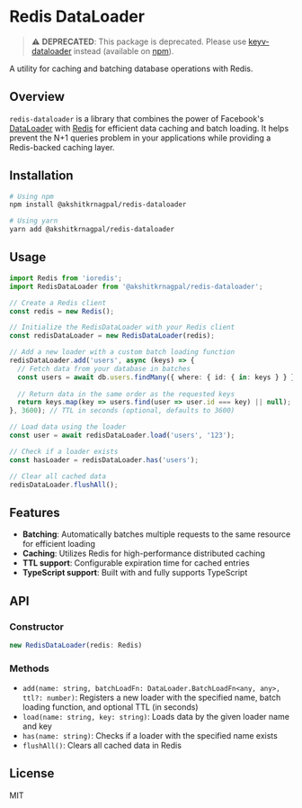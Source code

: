 # Redis DataLoader

> ⚠️ **DEPRECATED**: This package is deprecated. Please use [keyv-dataloader](https://github.com/akshitkrnagpal/keyv-dataloader) instead (available on [npm](https://www.npmjs.com/package/keyv-dataloader)).

A utility for caching and batching database operations with Redis.

## Overview

`redis-dataloader` is a library that combines the power of Facebook's [DataLoader](https://github.com/graphql/dataloader) with [Redis](https://redis.io/) for efficient data caching and batch loading. It helps prevent the N+1 queries problem in your applications while providing a Redis-backed caching layer.

## Installation

```bash
# Using npm
npm install @akshitkrnagpal/redis-dataloader

# Using yarn
yarn add @akshitkrnagpal/redis-dataloader
```

## Usage

```typescript
import Redis from 'ioredis';
import RedisDataLoader from '@akshitkrnagpal/redis-dataloader';

// Create a Redis client
const redis = new Redis();

// Initialize the RedisDataLoader with your Redis client
const redisDataLoader = new RedisDataLoader(redis);

// Add a new loader with a custom batch loading function
redisDataLoader.add('users', async (keys) => {
  // Fetch data from your database in batches
  const users = await db.users.findMany({ where: { id: { in: keys } } });
  
  // Return data in the same order as the requested keys
  return keys.map(key => users.find(user => user.id === key) || null);
}, 3600); // TTL in seconds (optional, defaults to 3600)

// Load data using the loader
const user = await redisDataLoader.load('users', '123');

// Check if a loader exists
const hasLoader = redisDataLoader.has('users');

// Clear all cached data
redisDataLoader.flushAll();
```

## Features

- **Batching**: Automatically batches multiple requests to the same resource for efficient loading
- **Caching**: Utilizes Redis for high-performance distributed caching
- **TTL support**: Configurable expiration time for cached entries
- **TypeScript support**: Built with and fully supports TypeScript

## API

### Constructor

```typescript
new RedisDataLoader(redis: Redis)
```

### Methods

- `add(name: string, batchLoadFn: DataLoader.BatchLoadFn<any, any>, ttl?: number)`: Registers a new loader with the specified name, batch loading function, and optional TTL (in seconds)
- `load(name: string, key: string)`: Loads data by the given loader name and key
- `has(name: string)`: Checks if a loader with the specified name exists
- `flushAll()`: Clears all cached data in Redis

## License

MIT
